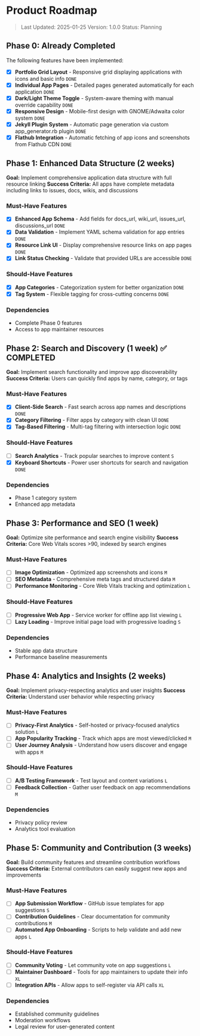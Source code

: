 # Product Roadmap

> Last Updated: 2025-01-25
> Version: 1.0.0
> Status: Planning

## Phase 0: Already Completed

The following features have been implemented:

- [x] **Portfolio Grid Layout** - Responsive grid displaying applications with icons and basic info `DONE`
- [x] **Individual App Pages** - Detailed pages generated automatically for each application `DONE`
- [x] **Dark/Light Theme Toggle** - System-aware theming with manual override capability `DONE`
- [x] **Responsive Design** - Mobile-first design with GNOME/Adwaita color system `DONE`
- [x] **Jekyll Plugin System** - Automatic page generation via custom app_generator.rb plugin `DONE`
- [x] **Flathub Integration** - Automatic fetching of app icons and screenshots from Flathub CDN `DONE`

## Phase 1: Enhanced Data Structure (2 weeks)

**Goal:** Implement comprehensive application data structure with full resource linking
**Success Criteria:** All apps have complete metadata including links to issues, docs, wikis, and discussions

### Must-Have Features

- [x] **Enhanced App Schema** - Add fields for docs_url, wiki_url, issues_url, discussions_url `DONE`
- [x] **Data Validation** - Implement YAML schema validation for app entries `DONE`
- [x] **Resource Link UI** - Display comprehensive resource links on app pages `DONE`
- [x] **Link Status Checking** - Validate that provided URLs are accessible `DONE`

### Should-Have Features

- [x] **App Categories** - Categorization system for better organization `DONE`
- [x] **Tag System** - Flexible tagging for cross-cutting concerns `DONE`

### Dependencies

- Complete Phase 0 features
- Access to app maintainer resources

## Phase 2: Search and Discovery (1 week) ✅ COMPLETED

**Goal:** Implement search functionality and improve app discoverability
**Success Criteria:** Users can quickly find apps by name, category, or tags

### Must-Have Features

- [x] **Client-Side Search** - Fast search across app names and descriptions `DONE`
- [x] **Category Filtering** - Filter apps by category with clean UI `DONE`
- [x] **Tag-Based Filtering** - Multi-tag filtering with intersection logic `DONE`

### Should-Have Features

- [ ] **Search Analytics** - Track popular searches to improve content `S`
- [x] **Keyboard Shortcuts** - Power user shortcuts for search and navigation `DONE`

### Dependencies

- Phase 1 category system
- Enhanced app metadata

## Phase 3: Performance and SEO (1 week)

**Goal:** Optimize site performance and search engine visibility
**Success Criteria:** Core Web Vitals scores >90, indexed by search engines

### Must-Have Features

- [ ] **Image Optimization** - Optimized app screenshots and icons `M`
- [ ] **SEO Metadata** - Comprehensive meta tags and structured data `M`
- [ ] **Performance Monitoring** - Core Web Vitals tracking and optimization `L`

### Should-Have Features

- [ ] **Progressive Web App** - Service worker for offline app list viewing `L`
- [ ] **Lazy Loading** - Improve initial page load with progressive loading `S`

### Dependencies

- Stable app data structure
- Performance baseline measurements

## Phase 4: Analytics and Insights (2 weeks)

**Goal:** Implement privacy-respecting analytics and user insights
**Success Criteria:** Understand user behavior while respecting privacy

### Must-Have Features

- [ ] **Privacy-First Analytics** - Self-hosted or privacy-focused analytics solution `L`
- [ ] **App Popularity Tracking** - Track which apps are most viewed/clicked `M`
- [ ] **User Journey Analysis** - Understand how users discover and engage with apps `M`

### Should-Have Features

- [ ] **A/B Testing Framework** - Test layout and content variations `L`
- [ ] **Feedback Collection** - Gather user feedback on app recommendations `M`

### Dependencies

- Privacy policy review
- Analytics tool evaluation

## Phase 5: Community and Contribution (3 weeks)

**Goal:** Build community features and streamline contribution workflows
**Success Criteria:** External contributors can easily suggest new apps and improvements

### Must-Have Features

- [ ] **App Submission Workflow** - GitHub issue templates for app suggestions `S`
- [ ] **Contribution Guidelines** - Clear documentation for community contributions `M`
- [ ] **Automated App Onboarding** - Scripts to help validate and add new apps `L`

### Should-Have Features

- [ ] **Community Voting** - Let community vote on app suggestions `L`
- [ ] **Maintainer Dashboard** - Tools for app maintainers to update their info `XL`
- [ ] **Integration APIs** - Allow apps to self-register via API calls `XL`

### Dependencies

- Established community guidelines
- Moderation workflows
- Legal review for user-generated content